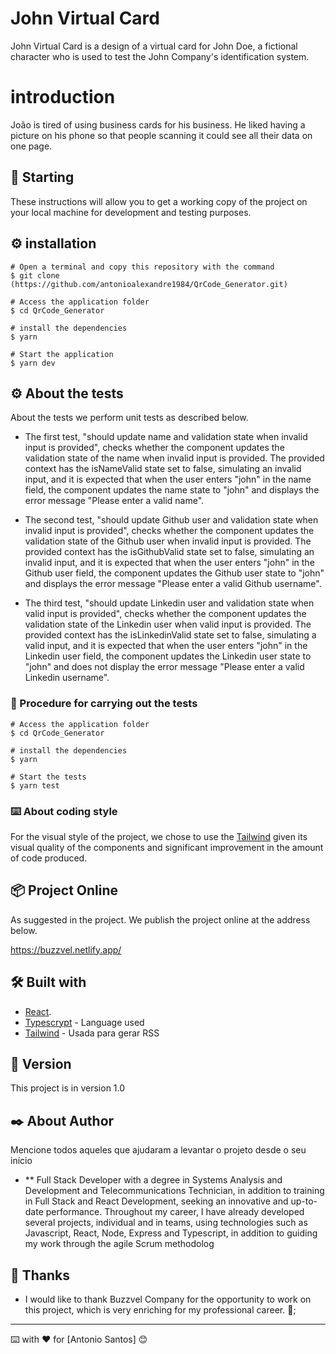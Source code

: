 # John Virtual Card

John Virtual Card is a design of a virtual card for John Doe, a fictional character who is used to test the John Company's identification system.

# introduction

João is tired of using business cards for his business. He liked having a picture on
his phone so that people scanning it could see all their data on one page.

## 🚀 Starting

These instructions will allow you to get a working copy of the project on your local machine for development and testing purposes.

## ⚙️ installation
```
# Open a terminal and copy this repository with the command
$ git clone (https://github.com/antonioalexandre1984/QrCode_Generator.git)
```

```
# Access the application folder
$ cd QrCode_Generator

# install the dependencies
$ yarn

# Start the application
$ yarn dev

```

## ⚙️ About the tests

About the tests we perform unit tests as described below.

* The first test, "should update name and validation state when invalid input is provided", checks whether the component updates the validation state of the name when invalid input is provided. The provided context has the isNameValid state set to false, simulating an invalid input, and it is expected that when the user enters "john" in the name field, the component updates the name state to "john" and displays the error message "Please enter a valid name".

* The second test, "should update Github user and validation state when invalid input is provided", checks whether the component updates the validation state of the Github user when invalid input is provided. The provided context has the isGithubValid state set to false, simulating an invalid input, and it is expected that when the user enters "john" in the Github user field, the component updates the Github user state to "john" and displays the error message "Please enter a valid Github username".

* The third test, "should update Linkedin user and validation state when valid input is provided", checks whether the component updates the validation state of the Linkedin user when valid input is provided. The provided context has the isLinkedinValid state set to false, simulating a valid input, and it is expected that when the user enters "john" in the Linkedin user field, the component updates the Linkedin user state to "john" and does not display the error message "Please enter a valid Linkedin username".

### 🔩 Procedure for carrying out the tests

```
# Access the application folder
$ cd QrCode_Generator

# install the dependencies
$ yarn

# Start the tests
$ yarn test

```

### ⌨️ About coding style

For the visual style of the project, we chose to use the [Tailwind](https://tailwindcss.com/) given its visual quality of the components and significant improvement in the amount of code produced.

## 📦 Project Online

As suggested in the project. We publish the project online at the address below.

https://buzzvel.netlify.app/

## 🛠️ Built with

* [React](https://pt-br.reactjs.org/E).
* [Typescrypt](https://www.typescriptlang.org/) - Language used
* [Tailwind](https://tailwindcss.com/) - Usada para gerar RSS

## 📌 Version

This project is in version 1.0

## ✒️ About Author

Mencione todos aqueles que ajudaram a levantar o projeto desde o seu início

* ** Full Stack Developer with a degree in Systems Analysis and Development and
Telecommunications Technician, in addition to training in Full Stack and React
Development, seeking an innovative and up-to-date performance. Throughout my
career, I have already developed several projects, individual and in teams, using
technologies such as Javascript, React, Node, Express and Typescript, in addition
to guiding my work through the agile Scrum methodolog

## 🎁 Thanks

* I would like to thank Buzzvel Company for the opportunity to work on this project, which is very enriching for my professional career. 📢;


---
⌨️ with ❤️ for [Antonio Santos] 😊

